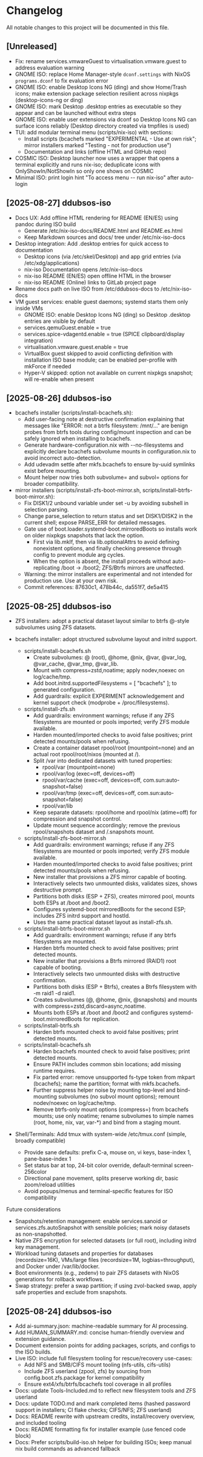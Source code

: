 # Changelog

All notable changes to this project will be documented in this file.

## [Unreleased]
- Fix: rename services.vmwareGuest to virtualisation.vmware.guest to address evaluation warning
- GNOME ISO: replace Home Manager-style `dconf.settings` with NixOS `programs.dconf` to fix evaluation error
- GNOME ISO: enable Desktop Icons NG (ding) and show Home/Trash icons; make extension package selection resilient across nixpkgs (desktop-icons-ng or ding)
- GNOME ISO: mark Desktop .desktop entries as executable so they appear and can be launched without extra steps
- GNOME ISO: enable user extensions via dconf so Desktop Icons NG can surface icons reliably (Desktop directory created via tmpfiles is used)
- TUI: add modular terminal menu (scripts/nix-iso) with sections:
  - Install scripts (bcachefs marked "EXPERIMENTAL - Use at own risk"; mirror installers marked "Testing - not for production use")
  - Documentation and links (offline HTML and GitHub repo)
- COSMIC ISO: Desktop launcher now uses a wrapper that opens a terminal explicitly and runs nix-iso; deduplicate icons with OnlyShowIn/NotShowIn so only one shows on COSMIC
- Minimal ISO: print login hint "To access menu -- run nix-iso" after auto-login
## [2025-08-27] ddubsos-iso
- Docs UX: Add offline HTML rendering for README (EN/ES) using pandoc during ISO build
  - Generate /etc/nix-iso-docs/README.html and README.es.html
  - Keep Markdown sources and docs/ tree under /etc/nix-iso-docs
- Desktop integration: Add .desktop entries for quick access to documentation
  - Desktop icons (via /etc/skel/Desktop) and app grid entries (via /etc/xdg/applications)
  - nix-iso Documentation opens /etc/nix-iso-docs
  - nix-iso README (EN/ES) open offline HTML in the browser
  - nix-iso README (Online) links to GitLab project page
- Rename docs path on live ISO from /etc/ddubsos-docs to /etc/nix-iso-docs
- VM guest services: enable guest daemons; systemd starts them only inside VMs
  - GNOME ISO: enable Desktop Icons NG (ding) so Desktop .desktop entries are visible by default
  - services.qemuGuest.enable = true
  - services.spice-vdagentd.enable = true (SPICE clipboard/display integration)
  - virtualisation.vmware.guest.enable = true
  - VirtualBox guest skipped to avoid conflicting definition with installation ISO base module; can be enabled per-profile with mkForce if needed
  - Hyper-V skipped: option not available on current nixpkgs snapshot; will re-enable when present

## [2025-08-26] ddubsos-iso
- bcachefs installer (scripts/install-bcachefs.sh):
  - Add user-facing note at destructive confirmation explaining that messages like "ERROR: not a btrfs filesystem: /mnt/..." are benign probes from btrfs tools during config/mount inspection and can be safely ignored when installing to bcachefs.
  - Generate hardware-configuration.nix with --no-filesystems and explicitly declare bcachefs subvolume mounts in configuration.nix to avoid incorrect auto-detection.
  - Add udevadm settle after mkfs.bcachefs to ensure by-uuid symlinks exist before mounting.
  - Mount helper now tries both subvolume= and subvol= options for broader compatibility.
- mirror installers (scripts/install-zfs-boot-mirror.sh, scripts/install-btrfs-boot-mirror.sh):
  - Fix DISK1/2 unbound variable under set -u by avoiding subshell in selection parsing.
  - Change parse_selection to return status and set DISK1/DISK2 in the current shell; expose PARSE_ERR for detailed messages.
  - Gate use of boot.loader.systemd-boot.mirroredBoots so installs work on older nixpkgs snapshots that lack the option.
    - First via lib.mkIf, then via lib.optionalAttrs to avoid defining nonexistent options, and finally checking presence through config to prevent module arg cycles.
    - When the option is absent, the install proceeds without auto-replicating /boot -> /boot2; ZFS/Btrfs mirrors are unaffected.
  - Warning: the mirror installers are experimental and not intended for production use. Use at your own risk.
  - Commit references: 87630c1, 478b44c, da551f7, de5a415

## [2025-08-25] ddubsos-iso
- ZFS installers: adopt a practical dataset layout similar to btrfs @-style subvolumes using ZFS datasets.
- bcachefs installer: adopt structured subvolume layout and initrd support.
  - scripts/install-bcachefs.sh
    - Create subvolumes: @ (root), @home, @nix, @var, @var_log, @var_cache, @var_tmp, @var_lib.
    - Mount with compress=zstd,noatime; apply nodev,noexec on log/cache/tmp.
    - Add boot.initrd.supportedFilesystems = [ "bcachefs" ]; to generated configuration.
    - Add guardrails: explicit EXPERIMENT acknowledgement and kernel support check (modprobe + /proc/filesystems).
  - scripts/install-zfs.sh
    - Add guardrails: environment warnings; refuse if any ZFS filesystems are mounted or pools imported; verify ZFS module available.
    - Harden mounted/imported checks to avoid false positives; print detected mounts/pools when refusing.
    - Create a container dataset rpool/root (mountpoint=none) and an actual root rpool/root/nixos (mounted at /).
    - Split /var into dedicated datasets with tuned properties:
      - rpool/var (mountpoint=none)
      - rpool/var/log (exec=off, devices=off)
      - rpool/var/cache (exec=off, devices=off, com.sun:auto-snapshot=false)
      - rpool/var/tmp (exec=off, devices=off, com.sun:auto-snapshot=false)
      - rpool/var/lib
    - Keep separate datasets: rpool/home and rpool/nix (atime=off) for compression and snapshot control.
    - Update mount sequence accordingly; remove the previous rpool/snapshots dataset and /.snapshots mount.
  - scripts/install-zfs-boot-mirror.sh
    - Add guardrails: environment warnings; refuse if any ZFS filesystems are mounted or pools imported; verify ZFS module available.
    - Harden mounted/imported checks to avoid false positives; print detected mounts/pools when refusing.
    - New installer that provisions a ZFS mirror capable of booting.
    - Interactively selects two unmounted disks, validates sizes, shows destructive prompt.
    - Partitions both disks (ESP + ZFS), creates mirrored pool, mounts both ESPs at /boot and /boot2.
    - Configures systemd-boot mirroredBoots for the second ESP; includes ZFS initrd support and hostId.
    - Uses the same practical dataset layout as install-zfs.sh.
  - scripts/install-btrfs-boot-mirror.sh
    - Add guardrails: environment warnings; refuse if any btrfs filesystems are mounted.
    - Harden btrfs mounted check to avoid false positives; print detected mounts.
    - New installer that provisions a Btrfs mirrored (RAID1) root capable of booting.
    - Interactively selects two unmounted disks with destructive confirmation.
    - Partitions both disks (ESP + Btrfs), creates a Btrfs filesystem with -m raid1 -d raid1.
    - Creates subvolumes (@, @home, @nix, @snapshots) and mounts with compress=zstd,discard=async,noatime.
    - Mounts both ESPs at /boot and /boot2 and configures systemd-boot.mirroredBoots for replication.
  - scripts/install-btrfs.sh
    - Harden btrfs mounted check to avoid false positives; print detected mounts.
  - scripts/install-bcachefs.sh
    - Harden bcachefs mounted check to avoid false positives; print detected mounts.
    - Ensure PATH includes common sbin locations; add missing runtime requires.
    - Fix parted error: remove unsupported fs-type token from mkpart (bcachefs); name the partition; format with mkfs.bcachefs.
    - Further suppress helper noise by mounting top-level and bind-mounting subvolumes (no subvol mount options); remount nodev/noexec on log/cache/tmp.
    - Remove btrfs-only mount options (compress=) from bcachefs mounts; use only noatime; rename subvolumes to simple names (root, home, nix, var, var-*) and bind from a staging mount.

- Shell/Terminals: Add tmux with system-wide /etc/tmux.conf (simple, broadly compatible)
  - Provide sane defaults: prefix C-a, mouse on, vi keys, base-index 1, pane-base-index 1
  - Set status bar at top, 24-bit color override, default-terminal screen-256color
  - Directional pane movement, splits preserve working dir, basic zoom/reload utilities
  - Avoid popups/menus and terminal-specific features for ISO compatibility

Future considerations
- Snapshots/retention management: enable services.sanoid or services.zfs.autoSnapshot with sensible policies; mark noisy datasets as non-snapshotted.
- Native ZFS encryption for selected datasets (or full root), including initrd key management.
- Workload tuning datasets and properties for databases (recordsize=16K), VMs/large files (recordsize=1M, logbias=throughput), and Docker under /var/lib/docker.
- Boot environments (e.g., zedenv) to pair ZFS datasets with NixOS generations for rollback workflows.
- Swap strategy: prefer a swap partition; if using zvol-backed swap, apply safe properties and exclude from snapshots.

## [2025-08-24] ddubsos-iso
- Add ai-summary.json: machine-readable summary for AI processing.
- Add HUMAN_SUMMARY.md: concise human-friendly overview and extension guidance.
- Document extension points for adding packages, scripts, and configs to the ISO builds.
- Live ISO: include full filesystem tooling for rescue/recovery use-cases:
  - Add NFS and SMB/CIFS mount tooling (nfs-utils, cifs-utils)
  - Include ZFS userland (zpool, zfs) by sourcing from config.boot.zfs.package for kernel compatibility
  - Ensure ext4/xfs/btrfs/bcachefs tool coverage in all profiles
- Docs: update Tools-Included.md to reflect new filesystem tools and ZFS userland
- Docs: update TODO.md and mark completed items (hashed password support in installers; CI flake checks; CIFS/NFS; ZFS userland)
- Docs: README rewrite with upstream credits, install/recovery overview, and included tooling
- Docs: README formatting fix for installer example (use fenced code block)
- Docs: Prefer scripts/build-iso.sh helper for building ISOs; keep manual nix build commands as advanced fallback

